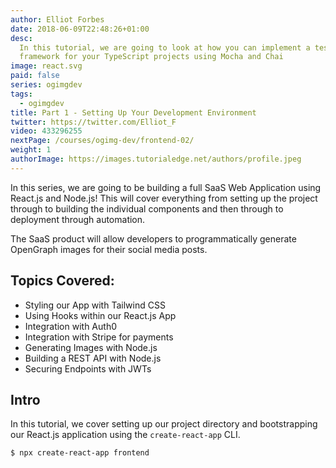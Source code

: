 ```yaml
---
author: Elliot Forbes
date: 2018-06-09T22:48:26+01:00
desc:
  In this tutorial, we are going to look at how you can implement a testing
  framework for your TypeScript projects using Mocha and Chai
image: react.svg
paid: false
series: ogimgdev
tags:
  - ogimgdev
title: Part 1 - Setting Up Your Development Environment
twitter: https://twitter.com/Elliot_F
video: 433296255
nextPage: /courses/ogimg-dev/frontend-02/
weight: 1
authorImage: https://images.tutorialedge.net/authors/profile.jpeg
---
```


In this series, we are going to be building a full SaaS Web Application using React.js and Node.js! This will cover everything from setting up the project through to building the individual components and then through to deployment through automation. 

The SaaS product will allow developers to programmatically generate OpenGraph images for their social media posts.

## Topics Covered:

* Styling our App with Tailwind CSS
* Using Hooks within our React.js App
* Integration with Auth0
* Integration with Stripe for payments
* Generating Images with Node.js
* Building a REST API with Node.js
* Securing Endpoints with JWTs

## Intro

In this tutorial, we cover setting up our project directory and bootstrapping our React.js application using the `create-react-app` CLI.

```bash
$ npx create-react-app frontend
```

